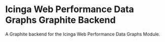 # Icinga Web Performance Data Graphs Graphite Backend

A Graphite backend for the Icinga Web Performance Data Graphs Module.
